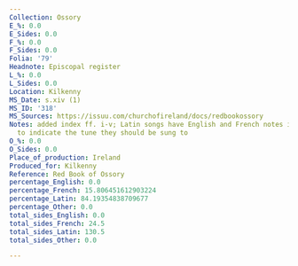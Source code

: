 ```yaml
---
Collection: Ossory
E_%: 0.0
E_Sides: 0.0
F_%: 0.0
F_Sides: 0.0
Folia: '79'
Headnote: Episcopal register
L_%: 0.0
L_Sides: 0.0
Location: Kilkenny
MS_Date: s.xiv (1)
MS_ID: '318'
MS_Sources: https://issuu.com/churchofireland/docs/redbookossory
Notes: added index ff. i-v; Latin songs have English and French notes in the margins
  to indicate the tune they should be sung to
O_%: 0.0
O_Sides: 0.0
Place_of_production: Ireland
Produced_for: Kilkenny
Reference: Red Book of Ossory
percentage_English: 0.0
percentage_French: 15.806451612903224
percentage_Latin: 84.19354838709677
percentage_Other: 0.0
total_sides_English: 0.0
total_sides_French: 24.5
total_sides_Latin: 130.5
total_sides_Other: 0.0

---
```

